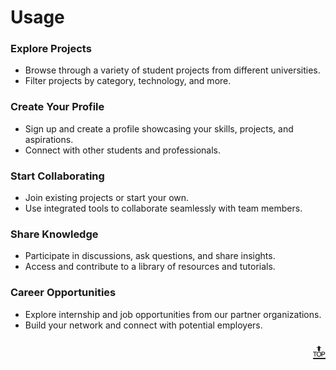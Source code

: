 # Usage

### Explore Projects
- Browse through a variety of student projects from different universities.
- Filter projects by category, technology, and more.

### Create Your Profile
- Sign up and create a profile showcasing your skills, projects, and aspirations.
- Connect with other students and professionals.

### Start Collaborating
- Join existing projects or start your own.
- Use integrated tools to collaborate seamlessly with team members.

### Share Knowledge
- Participate in discussions, ask questions, and share insights.
- Access and contribute to a library of resources and tutorials.

### Career Opportunities
- Explore internship and job opportunities from our partner organizations.
- Build your network and connect with potential employers.


<p align="right"><a href="#top" style="font-size: 29px;">🔝</a></p>
